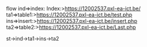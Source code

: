 flow
ind=>index: Index:>https://12002537.pxl-ea-ict.be/
ta1=>table1:>https://12002537.pxl-ea-ict.be/test.php
ins=>insert:>https://12002537.pxl-ea-ict.be/insert.php
ta2=>table2:>https://12002537.pxl-ea-ict.be/Last.php

st->ind->ta1->ins->ta2